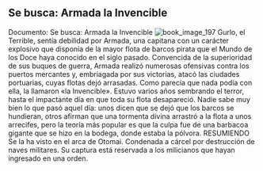 ## Se busca: Armada la Invencible
Documento: Se busca: Armada la Invencible
![book_image_197](https://media.discordapp.net/attachments/1105643336989159555/1105647905907417229/197.jpg)
Gurlo, el Terrible, sentía debilidad por Armada, una capitana con un carácter explosivo que disponía de la mayor flota de barcos pirata que el Mundo de los Doce haya conocido en el siglo pasado. Convencida de la superioridad de sus buques de guerra, Armada realizó numerosas ofensivas contra los puertos mercantes y, embriagada por sus victorias, atacó las ciudades portuarias, cuyas flotas dejó arrasadas. Como parecía que nada podía con ella, la llamaron «la Invencible».
Estuvo varios años sembrando el terror, hasta el impactante día en que toda su flota desapareció. Nadie sabe muy bien lo que pasó aquel día: unos dicen que se dejó que los barcos se hundieran, otros afirman que una tormenta divina arrastró a la flota a unos arrecifes, pero la teoría más popular es que la culpa fue de una barbacoa gigante que se hizo en la bodega, donde estaba la pólvora.
RESUMIENDO
Se la ha visto en el arca de Otomai.
Condenada a cárcel por destrucción de naves militares.
Su captura está reservada a los milicianos que hayan ingresado en una orden.
